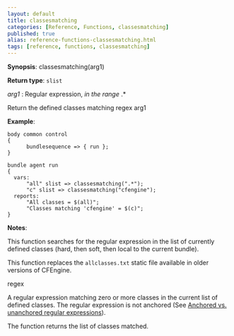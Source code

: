 ```yaml
---
layout: default
title: classesmatching
categories: [Reference, Functions, classesmatching]
published: true
alias: reference-functions-classesmatching.html
tags: [reference, functions, classesmatching]
---
```




**Synopsis**: classesmatching(arg1) 

**Return type**: `slist`

  
 *arg1* : Regular expression, *in the range* .\*   

Return the defined classes matching regex arg1

**Example**:  
   

```cf3
body common control
{
      bundlesequence => { run };
}

bundle agent run
{
  vars:
      "all" slist => classesmatching(".*");
      "c" slist => classesmatching("cfengine");
  reports:
      "All classes = $(all)";
      "Classes matching 'cfengine' = $(c)";
}

```

**Notes**:  
   
This function searches for the regular expression in the list of
currently defined classes (hard, then soft, then local to the current
bundle).

This function replaces the `allclasses.txt` static file available
in older versions of CFEngine.

regex

A regular expression matching zero or more classes in the current list
of defined classes. The regular expression is not anchored
(See [Anchored vs. unanchored regular expressions](#Anchored-vs_002e-unanchored-regular-expressions)).

The function returns the list of classes matched.
